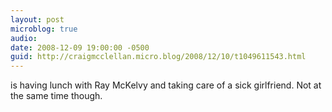```yaml
---
layout: post
microblog: true
audio: 
date: 2008-12-09 19:00:00 -0500
guid: http://craigmcclellan.micro.blog/2008/12/10/t1049611543.html
---
```

is having lunch with Ray McKelvy and taking care of a sick girlfriend. Not at the same time though.
